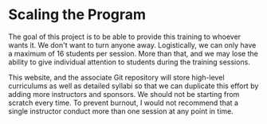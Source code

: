 # Scaling the Program

The goal of this project is to be able to provide this training to whoever wants it. We don't want to turn anyone away. Logistically, we can only have a maximum of 16 students per session. More than that, and we may lose the ability to give individual attention to students during the training sessions. 

This website, and the associate Git repository will store high-level curriculums as well as detailed syllabi so that we can duplicate this effort by adding more instructors and sponsors. We should not be starting from scratch every time. To prevent burnout, I would not recommend that a single instructor conduct more than one session at any point in time. 


[me]: https://aijaz.net/about/
[ba]: https://business.gogoair.com/
[mypi]: https://mypi.org
[value]: /trainingYouth/value
[summary]: /trainingYouth/summary
[contingencies]: /trainingYouth/contingencies
[safety]: /trainingYouth/safety
[privacy]: /trainingYouth/privacyy
[scaling]: /trainingYouth/scaling
[value]: /trainingYouth/value
[curriculum]: /trainingYouth/curriculum
[syllabi]: /trainingYouth/syllabi
[partners]: /trainingYouth/partners

